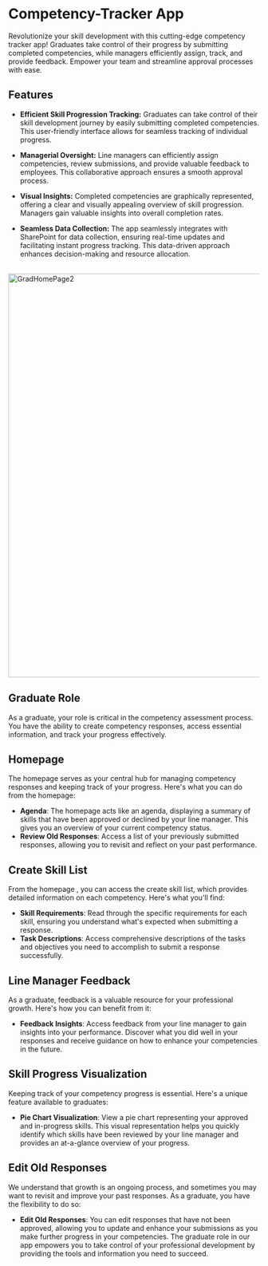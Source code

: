 # Competency-Tracker App
Revolutionize your skill development with this cutting-edge competency tracker app! Graduates take control of their progress by submitting completed competencies, while managers efficiently assign, track, and provide feedback. Empower your team and streamline approval processes with ease.

<h2>Features</h2>   

- **Efficient Skill Progression Tracking:** Graduates can take control of their skill development journey by easily submitting completed competencies. This user-friendly interface allows for seamless tracking of individual progress.

- **Managerial Oversight:** Line managers can efficiently assign competencies, review submissions, and provide valuable feedback to employees. This collaborative approach ensures a smooth approval process.

- **Visual Insights:** Completed competencies are graphically represented, offering a clear and visually appealing overview of skill progression. Managers gain valuable insights into overall completion rates.
  
- **Seamless Data Collection:** The app seamlessly integrates with SharePoint for data collection, ensuring real-time updates and facilitating instant progress tracking. This data-driven approach enhances decision-making and resource allocation.

<br>

<img width="810" alt="GradHomePage2" src="https://github.com/Karnan123/Competency-Tracker/assets/86682252/41c859a2-3740-4567-9dc0-6f20be89b1b5">

<h2>Graduate Role</h2> 

As a graduate, your role is critical in the competency assessment process. You have the ability to create competency responses, access essential information, and track your progress effectively. 

<h2>Homepage</h2> 

The homepage serves as your central hub for managing competency responses and keeping track of your progress. Here's what you can do from the homepage: 


- **Agenda**: The homepage acts like an agenda, displaying a summary of skills that have been approved or declined by your line manager. This gives you an overview of your current competency status.
- **Review Old Responses**: Access a list of your previously submitted responses, allowing you to revisit and reflect on your past performance.
  
<h2>Create Skill List</h2> From the homepage , you can access the create skill list, which provides detailed information on each competency. Here's what you'll find: 


- **Skill Requirements**: Read through the specific requirements for each skill, ensuring you understand what's expected when submitting a response.
- **Task Descriptions**: Access comprehensive descriptions of the tasks and objectives you need to accomplish to submit a response successfully. 

<h2>Line Manager Feedback</h2>
As a graduate, feedback is a valuable resource for your professional growth. Here's how you can benefit from it: 


- **Feedback Insights**: Access feedback from your line manager to gain insights into your performance. Discover what you did well in your responses and receive guidance on how to enhance your competencies in the future.

<h2>Skill Progress Visualization</h2>
  
Keeping track of your competency progress is essential. Here's a unique feature available to graduates: 


- **Pie Chart Visualization**: View a pie chart representing your approved and in-progress skills. This visual representation helps you quickly identify which skills have been reviewed by your line manager and provides an at-a-glance overview of your progress.

<h2>Edit Old Responses</h2>

We understand that growth is an ongoing process, and sometimes you may want to revisit and improve your past responses. As a graduate, you have the flexibility to do so:


- **Edit Old Responses**: You can edit responses that have not been approved, allowing you to update and enhance your submissions as you make further progress in your competencies. The graduate role in our app empowers you to take control of your professional development by providing the tools and information you need to succeed.
